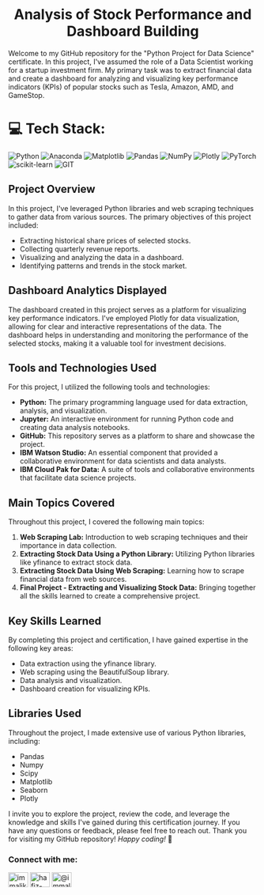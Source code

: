 

<h1 align="center">Analysis of Stock Performance and Dashboard Building</h1>


Welcome to my GitHub repository for the "Python Project for Data Science" certificate. In this project, I've assumed the role of a Data Scientist working for a startup investment firm. My primary task was to extract financial data and create a dashboard for analyzing and visualizing key performance indicators (KPIs) of popular stocks such as Tesla, Amazon, AMD, and GameStop. 
# 💻 Tech Stack:
![Python](https://img.shields.io/badge/python-3670A0?style=for-the-badge&logo=python&logoColor=ffdd54) ![Anaconda](https://img.shields.io/badge/Anaconda-%2344A833.svg?style=for-the-badge&logo=anaconda&logoColor=white) ![Matplotlib](https://img.shields.io/badge/Matplotlib-%23ffffff.svg?style=for-the-badge&logo=Matplotlib&logoColor=black) ![Pandas](https://img.shields.io/badge/pandas-%23150458.svg?style=for-the-badge&logo=pandas&logoColor=white) ![NumPy](https://img.shields.io/badge/numpy-%23013243.svg?style=for-the-badge&logo=numpy&logoColor=white) ![Plotly](https://img.shields.io/badge/Plotly-%233F4F75.svg?style=for-the-badge&logo=plotly&logoColor=white) ![PyTorch](https://img.shields.io/badge/PyTorch-%23EE4C2C.svg?style=for-the-badge&logo=PyTorch&logoColor=white) ![scikit-learn](https://img.shields.io/badge/scikit--learn-%23F7931E.svg?style=for-the-badge&logo=scikit-learn&logoColor=white) ![GIT](https://img.shields.io/badge/Git-fc6d26?style=for-the-badge&logo=git&logoColor=white)
## Project Overview

In this project, I've leveraged Python libraries and web scraping techniques to gather data from various sources. The primary objectives of this project included:

- Extracting historical share prices of selected stocks.
- Collecting quarterly revenue reports.
- Visualizing and analyzing the data in a dashboard.
- Identifying patterns and trends in the stock market.

## Dashboard Analytics Displayed

The dashboard created in this project serves as a platform for visualizing key performance indicators. I've employed Plotly for data visualization, allowing for clear and interactive representations of the data. The dashboard helps in understanding and monitoring the performance of the selected stocks, making it a valuable tool for investment decisions.

## Tools and Technologies Used

For this project, I utilized the following tools and technologies:

- **Python:** The primary programming language used for data extraction, analysis, and visualization.
- **Jupyter:** An interactive environment for running Python code and creating data analysis notebooks.
- **GitHub:** This repository serves as a platform to share and showcase the project.
- **IBM Watson Studio:** An essential component that provided a collaborative environment for data scientists and data analysts.
- **IBM Cloud Pak for Data:** A suite of tools and collaborative environments that facilitate data science projects.

## Main Topics Covered

Throughout this project, I covered the following main topics:

1. **Web Scraping Lab:** Introduction to web scraping techniques and their importance in data collection.
2. **Extracting Stock Data Using a Python Library:** Utilizing Python libraries like yfinance to extract stock data.
3. **Extracting Stock Data Using Web Scraping:** Learning how to scrape financial data from web sources.
4. **Final Project - Extracting and Visualizing Stock Data:** Bringing together all the skills learned to create a comprehensive project.

## Key Skills Learned

By completing this project and certification, I have gained expertise in the following key areas:

- Data extraction using the yfinance library.
- Web scraping using the BeautifulSoup library.
- Data analysis and visualization.
- Dashboard creation for visualizing KPIs.

## Libraries Used

Throughout the project, I made extensive use of various Python libraries, including:

- Pandas
- Numpy
- Scipy
- Matplotlib
- Seaborn
- Plotly

I invite you to explore the project, review the code, and leverage the knowledge and skills I've gained during this certification journey. If you have any questions or feedback, please feel free to reach out. Thank you for visiting my GitHub repository!
*Happy coding!* 🚀

<h3 align="left">Connect with me:</h3>
<p align="left">
<a href="https://twitter.com/immalikwaseem" target="blank"><img align="center" src="https://raw.githubusercontent.com/rahuldkjain/github-profile-readme-generator/master/src/images/icons/Social/twitter.svg" alt="immalikwaseem" height="30" width="40" /></a>
<a href="https://linkedin.com/in/hafiz-waseem" target="blank"><img align="center" src="https://raw.githubusercontent.com/rahuldkjain/github-profile-readme-generator/master/src/images/icons/Social/linked-in-alt.svg" alt="hafiz-waseem" height="30" width="40" /></a>
<a href="https://medium.com/@immalikwaseem" target="blank"><img align="center" src="https://raw.githubusercontent.com/rahuldkjain/github-profile-readme-generator/master/src/images/icons/Social/medium.svg" alt="@immalikwaseem" height="30" width="40" /></a>
</p>

